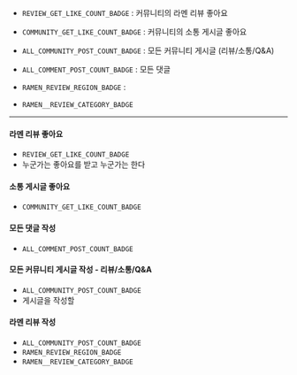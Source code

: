 
- `REVIEW_GET_LIKE_COUNT_BADGE` : 커뮤니티의 라멘 리뷰 좋아요
- `COMMUNITY_GET_LIKE_COUNT_BADGE` : 커뮤니티의 소통 게시글 좋아요

- `ALL_COMMUNITY_POST_COUNT_BADGE` : 모든 커뮤니티 게시글 (리뷰/소통/Q&A)
- `ALL_COMMENT_POST_COUNT_BADGE` : 모든 댓글

- `RAMEN_REVIEW_REGION_BADGE` : 
- `RAMEN__REVIEW_CATEGORY_BADGE`

---
#### 라멘 리뷰 좋아요
-  `REVIEW_GET_LIKE_COUNT_BADGE`
- 누군가는 좋아요를 받고 누군가는 한다
#### 소통 게시글 좋아요
- `COMMUNITY_GET_LIKE_COUNT_BADGE`

#### 모든 댓글 작성
- `ALL_COMMENT_POST_COUNT_BADGE`

#### 모든 커뮤니티 게시글 작성 - 리뷰/소통/Q&A
- `ALL_COMMUNITY_POST_COUNT_BADGE`
- 게시글을 작성할
#### 라멘 리뷰 작성
- `ALL_COMMUNITY_POST_COUNT_BADGE`
- `RAMEN_REVIEW_REGION_BADGE` 
- `RAMEN__REVIEW_CATEGORY_BADGE`

